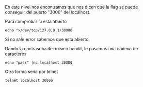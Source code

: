 En este nivel nos encontramos que nos dicen que la flag se puede conseguir del puerto "3000" del localhost.

Para comprobar si esta abierto
```
echo ">/dev/tcp/127.0.0.1/30000
```

Si no sale error sabemos que esta abierto.

Dando la contraseña del mismo bandit, le pasamos una cadena de caracteres

```
echo "pass" |nc localhost 30000
```
Otra forma sería por telnet
```
telnet localhost 30000
```
